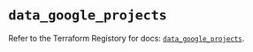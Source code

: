 # `data_google_projects`

Refer to the Terraform Registory for docs: [`data_google_projects`](https://registry.terraform.io/providers/hashicorp/google-beta/4.81.0/docs/data-sources/google_projects).
